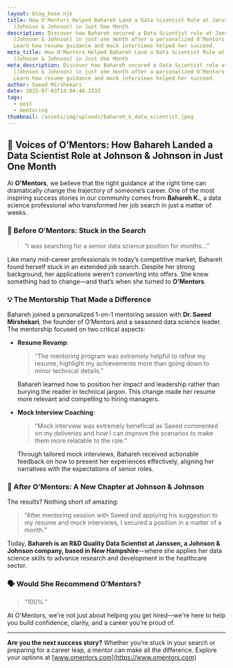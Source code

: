 ```yaml
---
layout: blog_base.njk
title: How O'Mentors Helped Bahareh Land a Data Scientist Role at Janssen
  (Johnson & Johnson) in Just One Month
description: Discover how Bahareh secured a Data Scientist role at Janssen
  (Johnson & Johnson) in just one month after a personalized O’Mentors session.
  Learn how resume guidance and mock interviews helped her succeed.
meta_title: How O'Mentors Helped Bahareh Land a Data Scientist Role at Janssen
  (Johnson & Johnson) in Just One Month
meta_description: Discover how Bahareh secured a Data Scientist role at Janssen
  (Johnson & Johnson) in just one month after a personalized O’Mentors session.
  Learn how resume guidance and mock interviews helped her succeed.
author: Saeed Mirshekari
date: 2025-07-03T14:04:48.333Z
tags:
  - post
  - mentoring
thumbnail: /assets/img/uploads/bahareh_k_data_scientist.jpeg
---
```

## 🌟 Voices of O’Mentors: How Bahareh Landed a Data Scientist Role at Johnson & Johnson in Just One Month

At **O'Mentors**, we believe that the right guidance at the right time can dramatically change the trajectory of someone’s career. One of the most inspiring success stories in our community comes from **Bahareh K.**, a data science professional who transformed her job search in just a matter of weeks.

### 🎯 Before O’Mentors: Stuck in the Search

> “I was searching for a senior data science position for months…”

Like many mid-career professionals in today’s competitive market, Bahareh found herself stuck in an extended job search. Despite her strong background, her applications weren't converting into offers. She knew something had to change—and that’s when she turned to **O'Mentors**.

### 💡 The Mentorship That Made a Difference

Bahareh joined a personalized 1-on-1 mentoring session with **Dr. Saeed Mirshekari**, the founder of O’Mentors and a seasoned data science leader. The mentorship focused on two critical aspects:

* **Resume Revamp**:

  > “The mentoring program was extremely helpful to refine my resume, highlight my achievements more than going down to minor technical details.”

  Bahareh learned how to position her impact and leadership rather than burying the reader in technical jargon. This change made her resume more relevant and compelling to hiring managers.

* **Mock Interview Coaching**:

  > “Mock interview was extremely beneficial as Saeed commented on my deliveries and how I can improve the scenarios to make them more relatable to the role.”

  Through tailored mock interviews, Bahareh received actionable feedback on how to present her experiences effectively, aligning her narratives with the expectations of senior roles.

### 🚀 After O’Mentors: A New Chapter at Johnson & Johnson

The results? Nothing short of amazing:

> “After mentoring session with Saeed and applying his suggestion to my resume and mock interviews, I secured a position in a matter of a month.”

Today, **Bahareh is an R\&D Quality Data Scientist at Janssen, a Johnson & Johnson company, based in New Hampshire**—where she applies her data science skills to advance research and development in the healthcare sector.

### 🗣️ Would She Recommend O’Mentors?

> “100%.”

At O'Mentors, we're not just about helping you get hired—we're here to help you build confidence, clarity, and a career you’re proud of.

---

**Are you the next success story?**
Whether you’re stuck in your search or preparing for a career leap, a mentor can make all the difference. Explore your options at [www.omentors.com](https://www.omentors.com)